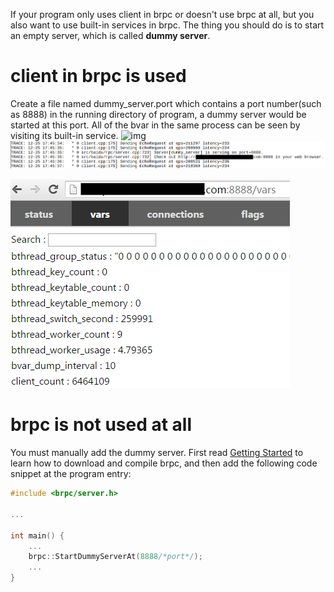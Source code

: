 If your program only uses client in brpc or doesn't use brpc at all, but you also want to use built-in services in brpc. The thing you should do is to start an empty server, which is called **dummy server**.

# client in brpc is used

Create a file named dummy_server.port which contains a port number(such as 8888) in the running directory of program, a dummy server would be started at this port. All of the bvar in the same process can be seen by visiting its built-in service.
![img](../images/dummy_server_1.png) ![img](../images/dummy_server_2.png) 

![img](../images/dummy_server_3.png)

# brpc is not used at all

You must manually add the dummy server. First read [Getting Started](getting_started.md) to learn how to download and compile brpc, and then add the following code snippet at the program entry:

```c++
#include <brpc/server.h>
 
...
 
int main() {
    ...
    brpc::StartDummyServerAt(8888/*port*/);
    ...
}
```
